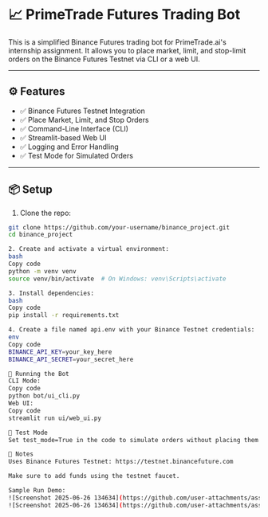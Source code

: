 # 📈 PrimeTrade Futures Trading Bot

This is a simplified Binance Futures trading bot for PrimeTrade.ai's internship assignment. It allows you to place market, limit, and stop-limit orders on the Binance Futures Testnet via CLI or a web UI.

---

## ⚙️ Features
- ✅ Binance Futures Testnet Integration
- ✅ Place Market, Limit, and Stop Orders
- ✅ Command-Line Interface (CLI)
- ✅ Streamlit-based Web UI
- ✅ Logging and Error Handling
- ✅ Test Mode for Simulated Orders

---

## 📦 Setup

1. Clone the repo:
```bash
git clone https://github.com/your-username/binance_project.git
cd binance_project

2. Create and activate a virtual environment:
bash
Copy code
python -m venv venv
source venv/bin/activate  # On Windows: venv\Scripts\activate

3. Install dependencies:
bash
Copy code
pip install -r requirements.txt

4. Create a file named api.env with your Binance Testnet credentials:
env
Copy code
BINANCE_API_KEY=your_key_here
BINANCE_API_SECRET=your_secret_here

🚀 Running the Bot
CLI Mode:
Copy code
python bot/ui_cli.py
Web UI:
Copy code
streamlit run ui/web_ui.py

🧪 Test Mode
Set test_mode=True in the code to simulate orders without placing them on Binance.

🔐 Notes
Uses Binance Futures Testnet: https://testnet.binancefuture.com

Make sure to add funds using the testnet faucet.

Sample Run Demo:
![Screenshot 2025-06-26 134634](https://github.com/user-attachments/assets/a8943184-e4d9-4dc0-af82-4b934ebf2310)
![Screenshot 2025-06-26 134634](https://github.com/user-attachments/assets/a8943184-e4d9-4dc0-af82-4b934ebf2310)

